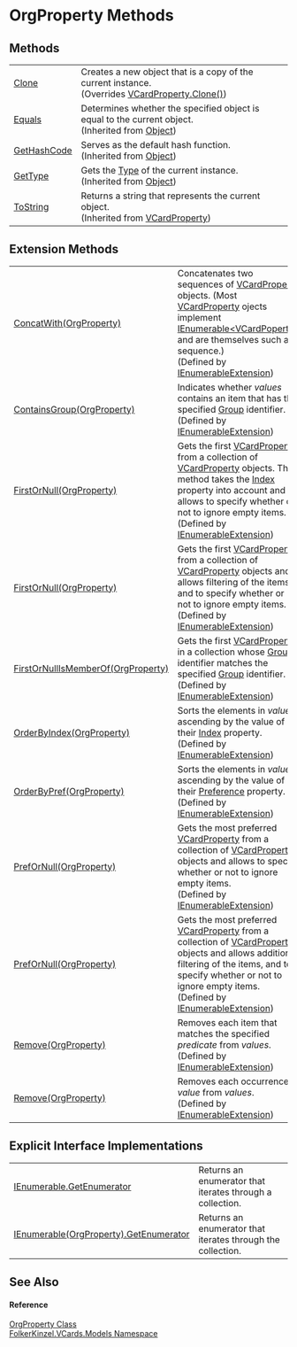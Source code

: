 # OrgProperty Methods




## Methods
<table>
<tr>
<td><a href="8ca0166b-1fde-86b8-5f9f-63442dbd34d2.md">Clone</a></td>
<td>Creates a new object that is a copy of the current instance.<br />(Overrides <a href="9970dc97-aa43-98fe-7476-56192b2f3f1a.md">VCardProperty.Clone()</a>)</td></tr>
<tr>
<td><a href="https://learn.microsoft.com/dotnet/api/system.object.equals#system-object-equals(system-object)" target="_blank" rel="noopener noreferrer">Equals</a></td>
<td>Determines whether the specified object is equal to the current object.<br />(Inherited from <a href="https://learn.microsoft.com/dotnet/api/system.object" target="_blank" rel="noopener noreferrer">Object</a>)</td></tr>
<tr>
<td><a href="https://learn.microsoft.com/dotnet/api/system.object.gethashcode" target="_blank" rel="noopener noreferrer">GetHashCode</a></td>
<td>Serves as the default hash function.<br />(Inherited from <a href="https://learn.microsoft.com/dotnet/api/system.object" target="_blank" rel="noopener noreferrer">Object</a>)</td></tr>
<tr>
<td><a href="https://learn.microsoft.com/dotnet/api/system.object.gettype" target="_blank" rel="noopener noreferrer">GetType</a></td>
<td>Gets the <a href="https://learn.microsoft.com/dotnet/api/system.type" target="_blank" rel="noopener noreferrer">Type</a> of the current instance.<br />(Inherited from <a href="https://learn.microsoft.com/dotnet/api/system.object" target="_blank" rel="noopener noreferrer">Object</a>)</td></tr>
<tr>
<td><a href="4c3798ad-932d-677a-6567-4b09fdec74e1.md">ToString</a></td>
<td>Returns a string that represents the current object.<br />(Inherited from <a href="e1395eb9-792c-c4d8-ee22-97939a91c58e.md">VCardProperty</a>)</td></tr>
</table>

## Extension Methods
<table>
<tr>
<td><a href="5c83af36-d085-f664-32ca-2bb35abf3545.md">ConcatWith(OrgProperty)</a></td>
<td>Concatenates two sequences of <a href="e1395eb9-792c-c4d8-ee22-97939a91c58e.md">VCardProperty</a> objects. (Most <a href="e1395eb9-792c-c4d8-ee22-97939a91c58e.md">VCardProperty</a> ojects implement <a href="https://learn.microsoft.com/dotnet/api/system.collections.generic.ienumerable-1" target="_blank" rel="noopener noreferrer">IEnumerable&lt;VCardPoperty&gt;</a> and are themselves such a sequence.)<br />(Defined by <a href="c35d9134-4046-9ae5-662b-f2be39e4b469.md">IEnumerableExtension</a>)</td></tr>
<tr>
<td><a href="efb35da5-3e26-82a0-e3c5-1493d26a693e.md">ContainsGroup(OrgProperty)</a></td>
<td>Indicates whether <em>values</em> contains an item that has the specified <a href="5d210979-76a6-b032-7b0c-02cffdbba833.md">Group</a> identifier.<br />(Defined by <a href="c35d9134-4046-9ae5-662b-f2be39e4b469.md">IEnumerableExtension</a>)</td></tr>
<tr>
<td><a href="11466c87-aadb-04fd-fe3d-7125281eb2af.md">FirstOrNull(OrgProperty)</a></td>
<td>Gets the first <a href="e1395eb9-792c-c4d8-ee22-97939a91c58e.md">VCardProperty</a> from a collection of <a href="e1395eb9-792c-c4d8-ee22-97939a91c58e.md">VCardProperty</a> objects. The method takes the <a href="70c82664-4c95-c20f-f819-7fba4087eead.md">Index</a> property into account and allows to specify whether or not to ignore empty items.<br />(Defined by <a href="c35d9134-4046-9ae5-662b-f2be39e4b469.md">IEnumerableExtension</a>)</td></tr>
<tr>
<td><a href="55518c83-06ae-d0b3-2b9b-248467057638.md">FirstOrNull(OrgProperty)</a></td>
<td>Gets the first <a href="e1395eb9-792c-c4d8-ee22-97939a91c58e.md">VCardProperty</a> from a collection of <a href="e1395eb9-792c-c4d8-ee22-97939a91c58e.md">VCardProperty</a> objects and allows filtering of the items, and to specify whether or not to ignore empty items.<br />(Defined by <a href="c35d9134-4046-9ae5-662b-f2be39e4b469.md">IEnumerableExtension</a>)</td></tr>
<tr>
<td><a href="8b1cf361-d9c0-21a1-9fdd-aa193ca0d6c4.md">FirstOrNullIsMemberOf(OrgProperty)</a></td>
<td>Gets the first <a href="e1395eb9-792c-c4d8-ee22-97939a91c58e.md">VCardProperty</a> in a collection whose <a href="5d210979-76a6-b032-7b0c-02cffdbba833.md">Group</a> identifier matches the specified <a href="5d210979-76a6-b032-7b0c-02cffdbba833.md">Group</a> identifier.<br />(Defined by <a href="c35d9134-4046-9ae5-662b-f2be39e4b469.md">IEnumerableExtension</a>)</td></tr>
<tr>
<td><a href="a45403df-1f64-d22e-1df7-3479a2dd40f7.md">OrderByIndex(OrgProperty)</a></td>
<td>Sorts the elements in <em>values</em> ascending by the value of their <a href="70c82664-4c95-c20f-f819-7fba4087eead.md">Index</a> property.<br />(Defined by <a href="c35d9134-4046-9ae5-662b-f2be39e4b469.md">IEnumerableExtension</a>)</td></tr>
<tr>
<td><a href="cd6e33b3-a481-08de-5643-cf1676d60d82.md">OrderByPref(OrgProperty)</a></td>
<td>Sorts the elements in <em>values</em> ascending by the value of their <a href="50760592-ebd2-d6c5-16b0-f752af7dada1.md">Preference</a> property.<br />(Defined by <a href="c35d9134-4046-9ae5-662b-f2be39e4b469.md">IEnumerableExtension</a>)</td></tr>
<tr>
<td><a href="458f852f-6b59-c580-a2a0-7ad8ab8c805b.md">PrefOrNull(OrgProperty)</a></td>
<td>Gets the most preferred <a href="e1395eb9-792c-c4d8-ee22-97939a91c58e.md">VCardProperty</a> from a collection of <a href="e1395eb9-792c-c4d8-ee22-97939a91c58e.md">VCardProperty</a> objects and allows to specify whether or not to ignore empty items.<br />(Defined by <a href="c35d9134-4046-9ae5-662b-f2be39e4b469.md">IEnumerableExtension</a>)</td></tr>
<tr>
<td><a href="956f934a-929d-76c6-2666-1fe7187245ca.md">PrefOrNull(OrgProperty)</a></td>
<td>Gets the most preferred <a href="e1395eb9-792c-c4d8-ee22-97939a91c58e.md">VCardProperty</a> from a collection of <a href="e1395eb9-792c-c4d8-ee22-97939a91c58e.md">VCardProperty</a> objects and allows additional filtering of the items, and to specify whether or not to ignore empty items.<br />(Defined by <a href="c35d9134-4046-9ae5-662b-f2be39e4b469.md">IEnumerableExtension</a>)</td></tr>
<tr>
<td><a href="1aaa5a6e-e6a3-6ae0-f17c-f9d05c588160.md">Remove(OrgProperty)</a></td>
<td>Removes each item that matches the specified <em>predicate</em> from <em>values</em>.<br />(Defined by <a href="c35d9134-4046-9ae5-662b-f2be39e4b469.md">IEnumerableExtension</a>)</td></tr>
<tr>
<td><a href="cc654469-216d-291e-83c4-99bccd18bd48.md">Remove(OrgProperty)</a></td>
<td>Removes each occurrence of <em>value</em> from <em>values</em>.<br />(Defined by <a href="c35d9134-4046-9ae5-662b-f2be39e4b469.md">IEnumerableExtension</a>)</td></tr>
</table>

## Explicit Interface Implementations
<table>
<tr>
<td><a href="b46d7ba6-6dbc-778a-437c-efd89f8332a7.md">IEnumerable.GetEnumerator</a></td>
<td>Returns an enumerator that iterates through a collection.</td></tr>
<tr>
<td><a href="bbb36547-8d47-c379-ccb5-97bbdc247930.md">IEnumerable(OrgProperty).GetEnumerator</a></td>
<td>Returns an enumerator that iterates through the collection.</td></tr>
</table>

## See Also


#### Reference
<a href="6e243ff8-52f0-fcde-2459-7c51fa54e2e8.md">OrgProperty Class</a>  
<a href="10623553-9342-5b8f-9df4-6e7d1075f3df.md">FolkerKinzel.VCards.Models Namespace</a>  

